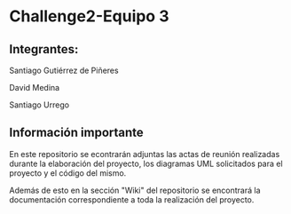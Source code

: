 # Challenge2-Equipo 3

## Integrantes:

Santiago Gutiérrez de Piñeres

David Medina

Santiago Urrego

## Información importante

En este repositorio se econtrarán adjuntas las actas de reunión realizadas durante la elaboración del proyecto, los diagramas UML solicitados para el proyecto y el código del mismo. 

Además de esto en la sección "Wiki" del repositorio se encontrará la documentación correspondiente a toda la realización del proyecto.
